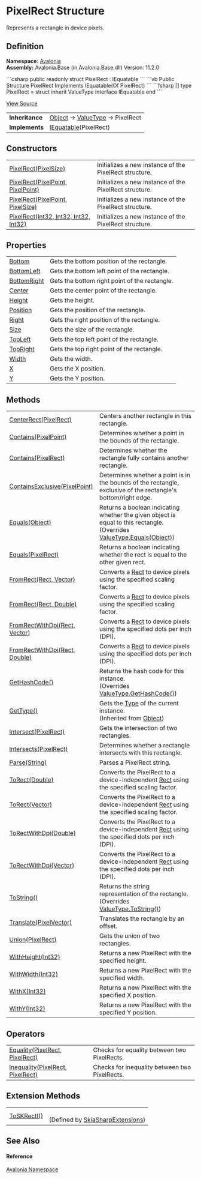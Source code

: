 # PixelRect Structure


Represents a rectangle in device pixels.



## Definition
**Namespace:** <a href="N_Avalonia">Avalonia</a>  
**Assembly:** Avalonia.Base (in Avalonia.Base.dll) Version: 11.2.0

<Tabs groupId="api-code-preview">
<TabItem value="csharp" label="C#">
```csharp
public readonly struct PixelRect : IEquatable<PixelRect>
```
</TabItem>
<TabItem value="vb" label="VB">
```vb
Public Structure PixelRect
	Implements IEquatable(Of PixelRect)
```
</TabItem>
<TabItem value="fsharp" label="F#">
```fsharp
[<SealedAttribute>]
type PixelRect = 
    struct
        inherit ValueType
        interface IEquatable<PixelRect>
    end
```
</TabItem>
</Tabs>



<a href="https://github.com/AvaloniaUI/Avalonia/tree/master/src/Avalonia.Base/PixelRect.cs" title="View the source code">View Source</a>

<table>
<tr><td><strong>Inheritance</strong></td><td><a href="https://learn.microsoft.com/dotnet/api/system.object" target="_blank" rel="noopener noreferrer">Object</a>  →  <a href="https://learn.microsoft.com/dotnet/api/system.valuetype" target="_blank" rel="noopener noreferrer">ValueType</a>  →  PixelRect</td></tr>
<tr><td><strong>Implements</strong></td><td><a href="https://learn.microsoft.com/dotnet/api/system.iequatable-1" target="_blank" rel="noopener noreferrer">IEquatable</a>(PixelRect)</td></tr>
</table>



## Constructors
<table>
<tr>
<td><a href="M_Avalonia_PixelRect__ctor_2">PixelRect(PixelSize)</a></td>
<td>Initializes a new instance of the PixelRect structure.</td>
</tr>
<tr>
<td><a href="M_Avalonia_PixelRect__ctor">PixelRect(PixelPoint, PixelPoint)</a></td>
<td>Initializes a new instance of the PixelRect structure.</td>
</tr>
<tr>
<td><a href="M_Avalonia_PixelRect__ctor_1">PixelRect(PixelPoint, PixelSize)</a></td>
<td>Initializes a new instance of the PixelRect structure.</td>
</tr>
<tr>
<td><a href="M_Avalonia_PixelRect__ctor_3">PixelRect(Int32, Int32, Int32, Int32)</a></td>
<td>Initializes a new instance of the PixelRect structure.</td>
</tr>
</table>

## Properties
<table>
<tr>
<td><a href="P_Avalonia_PixelRect_Bottom">Bottom</a></td>
<td>Gets the bottom position of the rectangle.</td>
</tr>
<tr>
<td><a href="P_Avalonia_PixelRect_BottomLeft">BottomLeft</a></td>
<td>Gets the bottom left point of the rectangle.</td>
</tr>
<tr>
<td><a href="P_Avalonia_PixelRect_BottomRight">BottomRight</a></td>
<td>Gets the bottom right point of the rectangle.</td>
</tr>
<tr>
<td><a href="P_Avalonia_PixelRect_Center">Center</a></td>
<td>Gets the center point of the rectangle.</td>
</tr>
<tr>
<td><a href="P_Avalonia_PixelRect_Height">Height</a></td>
<td>Gets the height.</td>
</tr>
<tr>
<td><a href="P_Avalonia_PixelRect_Position">Position</a></td>
<td>Gets the position of the rectangle.</td>
</tr>
<tr>
<td><a href="P_Avalonia_PixelRect_Right">Right</a></td>
<td>Gets the right position of the rectangle.</td>
</tr>
<tr>
<td><a href="P_Avalonia_PixelRect_Size">Size</a></td>
<td>Gets the size of the rectangle.</td>
</tr>
<tr>
<td><a href="P_Avalonia_PixelRect_TopLeft">TopLeft</a></td>
<td>Gets the top left point of the rectangle.</td>
</tr>
<tr>
<td><a href="P_Avalonia_PixelRect_TopRight">TopRight</a></td>
<td>Gets the top right point of the rectangle.</td>
</tr>
<tr>
<td><a href="P_Avalonia_PixelRect_Width">Width</a></td>
<td>Gets the width.</td>
</tr>
<tr>
<td><a href="P_Avalonia_PixelRect_X">X</a></td>
<td>Gets the X position.</td>
</tr>
<tr>
<td><a href="P_Avalonia_PixelRect_Y">Y</a></td>
<td>Gets the Y position.</td>
</tr>
</table>

## Methods
<table>
<tr>
<td><a href="M_Avalonia_PixelRect_CenterRect">CenterRect(PixelRect)</a></td>
<td>Centers another rectangle in this rectangle.</td>
</tr>
<tr>
<td><a href="M_Avalonia_PixelRect_Contains">Contains(PixelPoint)</a></td>
<td>Determines whether a point in the bounds of the rectangle.</td>
</tr>
<tr>
<td><a href="M_Avalonia_PixelRect_Contains_1">Contains(PixelRect)</a></td>
<td>Determines whether the rectangle fully contains another rectangle.</td>
</tr>
<tr>
<td><a href="M_Avalonia_PixelRect_ContainsExclusive">ContainsExclusive(PixelPoint)</a></td>
<td>Determines whether a point is in the bounds of the rectangle, exclusive of the rectangle's bottom/right edge.</td>
</tr>
<tr>
<td><a href="M_Avalonia_PixelRect_Equals_1">Equals(Object)</a></td>
<td>Returns a boolean indicating whether the given object is equal to this rectangle.<br />(Overrides <a href="https://learn.microsoft.com/dotnet/api/system.valuetype.equals" target="_blank" rel="noopener noreferrer">ValueType.Equals(Object)</a>)</td>
</tr>
<tr>
<td><a href="M_Avalonia_PixelRect_Equals">Equals(PixelRect)</a></td>
<td>Returns a boolean indicating whether the rect is equal to the other given rect.</td>
</tr>
<tr>
<td><a href="M_Avalonia_PixelRect_FromRect">FromRect(Rect, Vector)</a></td>
<td>Converts a <a href="T_Avalonia_Rect">Rect</a> to device pixels using the specified scaling factor.</td>
</tr>
<tr>
<td><a href="M_Avalonia_PixelRect_FromRect_1">FromRect(Rect, Double)</a></td>
<td>Converts a <a href="T_Avalonia_Rect">Rect</a> to device pixels using the specified scaling factor.</td>
</tr>
<tr>
<td><a href="M_Avalonia_PixelRect_FromRectWithDpi">FromRectWithDpi(Rect, Vector)</a></td>
<td>Converts a <a href="T_Avalonia_Rect">Rect</a> to device pixels using the specified dots per inch (DPI).</td>
</tr>
<tr>
<td><a href="M_Avalonia_PixelRect_FromRectWithDpi_1">FromRectWithDpi(Rect, Double)</a></td>
<td>Converts a <a href="T_Avalonia_Rect">Rect</a> to device pixels using the specified dots per inch (DPI).</td>
</tr>
<tr>
<td><a href="M_Avalonia_PixelRect_GetHashCode">GetHashCode()</a></td>
<td>Returns the hash code for this instance.<br />(Overrides <a href="https://learn.microsoft.com/dotnet/api/system.valuetype.gethashcode" target="_blank" rel="noopener noreferrer">ValueType.GetHashCode()</a>)</td>
</tr>
<tr>
<td><a href="https://learn.microsoft.com/dotnet/api/system.object.gettype" target="_blank" rel="noopener noreferrer">GetType()</a></td>
<td>Gets the <a href="https://learn.microsoft.com/dotnet/api/system.type" target="_blank" rel="noopener noreferrer">Type</a> of the current instance.<br />(Inherited from <a href="https://learn.microsoft.com/dotnet/api/system.object" target="_blank" rel="noopener noreferrer">Object</a>)</td>
</tr>
<tr>
<td><a href="M_Avalonia_PixelRect_Intersect">Intersect(PixelRect)</a></td>
<td>Gets the intersection of two rectangles.</td>
</tr>
<tr>
<td><a href="M_Avalonia_PixelRect_Intersects">Intersects(PixelRect)</a></td>
<td>Determines whether a rectangle intersects with this rectangle.</td>
</tr>
<tr>
<td><a href="M_Avalonia_PixelRect_Parse">Parse(String)</a></td>
<td>Parses a PixelRect string.</td>
</tr>
<tr>
<td><a href="M_Avalonia_PixelRect_ToRect_1">ToRect(Double)</a></td>
<td>Converts the PixelRect to a device-independent <a href="T_Avalonia_Rect">Rect</a> using the specified scaling factor.</td>
</tr>
<tr>
<td><a href="M_Avalonia_PixelRect_ToRect">ToRect(Vector)</a></td>
<td>Converts the PixelRect to a device-independent <a href="T_Avalonia_Rect">Rect</a> using the specified scaling factor.</td>
</tr>
<tr>
<td><a href="M_Avalonia_PixelRect_ToRectWithDpi_1">ToRectWithDpi(Double)</a></td>
<td>Converts the PixelRect to a device-independent <a href="T_Avalonia_Rect">Rect</a> using the specified dots per inch (DPI).</td>
</tr>
<tr>
<td><a href="M_Avalonia_PixelRect_ToRectWithDpi">ToRectWithDpi(Vector)</a></td>
<td>Converts the PixelRect to a device-independent <a href="T_Avalonia_Rect">Rect</a> using the specified dots per inch (DPI).</td>
</tr>
<tr>
<td><a href="M_Avalonia_PixelRect_ToString">ToString()</a></td>
<td>Returns the string representation of the rectangle.<br />(Overrides <a href="https://learn.microsoft.com/dotnet/api/system.valuetype.tostring" target="_blank" rel="noopener noreferrer">ValueType.ToString()</a>)</td>
</tr>
<tr>
<td><a href="M_Avalonia_PixelRect_Translate">Translate(PixelVector)</a></td>
<td>Translates the rectangle by an offset.</td>
</tr>
<tr>
<td><a href="M_Avalonia_PixelRect_Union">Union(PixelRect)</a></td>
<td>Gets the union of two rectangles.</td>
</tr>
<tr>
<td><a href="M_Avalonia_PixelRect_WithHeight">WithHeight(Int32)</a></td>
<td>Returns a new PixelRect with the specified height.</td>
</tr>
<tr>
<td><a href="M_Avalonia_PixelRect_WithWidth">WithWidth(Int32)</a></td>
<td>Returns a new PixelRect with the specified width.</td>
</tr>
<tr>
<td><a href="M_Avalonia_PixelRect_WithX">WithX(Int32)</a></td>
<td>Returns a new PixelRect with the specified X position.</td>
</tr>
<tr>
<td><a href="M_Avalonia_PixelRect_WithY">WithY(Int32)</a></td>
<td>Returns a new PixelRect with the specified Y position.</td>
</tr>
</table>

## Operators
<table>
<tr>
<td><a href="M_Avalonia_PixelRect_op_Equality">Equality(PixelRect, PixelRect)</a></td>
<td>Checks for equality between two PixelRects.</td>
</tr>
<tr>
<td><a href="M_Avalonia_PixelRect_op_Inequality">Inequality(PixelRect, PixelRect)</a></td>
<td>Checks for inequality between two PixelRects.</td>
</tr>
</table>

## Extension Methods
<table>
<tr>
<td><a href="M_Avalonia_Skia_SkiaSharpExtensions_ToSKRectI">ToSKRectI()</a></td>
<td><br />(Defined by <a href="T_Avalonia_Skia_SkiaSharpExtensions">SkiaSharpExtensions</a>)</td>
</tr>
</table>

## See Also


#### Reference
<a href="N_Avalonia">Avalonia Namespace</a>  
